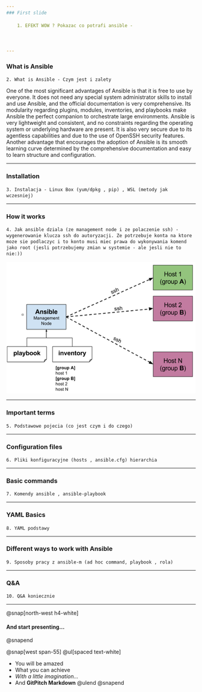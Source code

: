 ```yaml
---
### First slide

	1. EFEKT WOW ? Pokazac co potrafi ansible - 



---
```

### What is Ansible

	2. What is Ansible - Czym jest i zalety

One of the most significant advantages of Ansible is that it is free to use by everyone.
It does not need any special system administrator skills to install and use Ansible, and the official documentation is very comprehensive.
Its modularity regarding plugins, modules, inventories, and playbooks make Ansible the perfect companion to orchestrate large environments.
Ansible is very lightweight and consistent, and no constraints regarding the operating system or underlying hardware are present.
It is also very secure due to its agentless capabilities and due to the use of OpenSSH security features.
Another advantage that encourages the adoption of Ansible is its smooth learning curve determined by the comprehensive documentation and easy to learn structure and configuration.



---
### Installation
	3. Instalacja - Linux Box (yum/dpkg , pip) , WSL (metody jak wczesniej)

---
### How it works
	4. Jak ansible dziala (ze management node i ze polaczenie ssh) - wygenerowanie klucza ssh do autoryzacji. Ze potrzebuje konta na ktore moze sie podlaczyc i to konto musi miec prawa do wykonywania komend jako root (jesli potrzebujemy zmian w systemie - ale jesli nie to nie:))

![](assets/img/ansible_works.jpg)

---
### Important terms
	5. Podstawowe pojecia (co jest czym i do czego)



---
### Configuration files
	6. Pliki konfiguracyjne (hosts , ansible.cfg) hierarchia



---
### Basic commands

	7. Komendy ansible , ansible-playbook


---
### YAML Basics

	8. YAML podstawy


---
### Different ways to work with Ansible

	9. Sposoby pracy z ansible-m (ad hoc command, playbook , rola)



---
### Q&A

	10. Q&A koniecznie



---
@snap[north-west h4-white]
#### And start presenting...
@snapend

@snap[west span-55]
@ul[spaced text-white]
- You will be amazed
- What you can achieve
- *With a little imagination...*
- And **GitPitch Markdown**
@ulend
@snapend